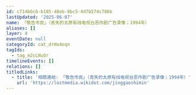 ```yaml
---
id: c714b6c6-b185-48eb-8bc5-4d7b574c786b
lastUpdated: '2025-06-07'
name: 「敬告市民」（丢失的太原有线电视台恶作剧广告录像；1994年）
aliases: []
layer: 4
eventDate: null
categoryId: cat_drHx4oqn
tagIds:
  - tag_m2cLNuOr
timelineEvents: []
relations: []
titledLinks:
  - title: '相關連結: 「敬告市民」（丢失的太原有线电视台恶作剧广告录像；1994年）'
    url: 'https://lostmedia.wikidot.com/jinggaoshimin'
---
```


